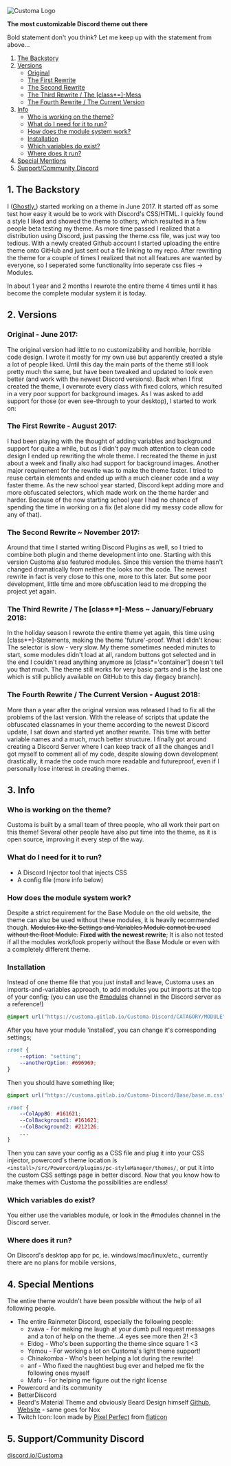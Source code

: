 ![Customa Logo](https://gitlab.com/Customa/Customa-Discord/raw/master/Customa.svg)

**The most customizable Discord theme out there**

Bold statement don't you think? Let me keep up with the statement from above...

1. [The Backstory](#1-the-backstory)
2. [Versions](#2-versions)
    - [Original](#original---june-2017)
    - [The First Rewrite](#the-first-rewrite---august-2017)
    - [The Second Rewrite](#the-second-rewrite--november-2017)
    - [The Third Rewrite / The \[class\*=\]-Mess](#the-third-rewrite--the-class-mess--januaryfebruary-2018)
    - [The Fourth Rewrite / The Current Version](#the-fourth-rewrite--the-current-version---august-2018)
3. [Info](#3-info)
    - [Who is working on the theme?](#who-is-working-on-the-theme)
    - [What do I need for it to run?](#what-do-i-need-for-it-to-run)
    - [How does the module system work?](#how-does-the-module-system-work)
    - [Installation](#installation)
    - [Which variables do exist?](#which-variables-do-exist)
    - [Where does it run?](#where-does-it-run)
4. [Special Mentions](#4-special-mentions)
5. [Support/Community Discord](#6-supportcommunity-discord)

## 1. The Backstory

I ([Ghostly.](https://github.com/ghostlydot/)) started working on a theme in June 2017. It started off as some test how easy it would be to work with Discord's CSS/HTML. I quickly found a style I liked and showed the theme to others, which resulted in a few people beta testing my theme. As more time passed I realized that a distribution using Discord, just passing the theme.css file, was just way too tedious. With a newly created Github account I started uploading the entire theme onto GitHub and just sent out a file linking to my repo. After rewriting the theme for a couple of times I realized that not all features are wanted by everyone, so I seperated some functionality into seperate css files -> Modules.

In about 1 year and 2 months I rewrote the entire theme 4 times until it has become the complete modular system it is today.

## 2. Versions

### Original - June 2017:

The original version had little to no customizability and horrible, horrible code design. I wrote it mostly for my own use but apparently created a style a lot of people liked. Until this day the main parts of the theme still look pretty much the same, but have been tweaked and updated to look even better (and work with the newest Discord versions).
Back when I first created the theme, I overwrote every class with fixed colors, which resulted in a very poor support for background images. As I was asked to add support for those (or even see-through to your desktop), I started to work on:

### The First Rewrite - August 2017:

I had been playing with the thought of adding variables and background support for quite a while, but as I didn't pay much attention to clean code design I ended up rewriting the whole theme. I recreated the theme in just about a week and finally also had support for background images. Another major requirement for the rewrite was to make the theme faster. I tried to reuse certain elements and ended up with a much cleaner code and a way faster theme. As the new school year started, Discord kept adding more and more obfuscated selectors, which made work on the theme harder and harder. Because of the now starting school year I had no chance of spending the time in working on a fix (let alone did my messy code allow for any of that).

### The Second Rewrite ~ November 2017:

Around that time I started writing Discord Plugins as well, so I tried to combine both plugin and theme development into one. Starting with this version Customa also featured modules. Since this version the theme hasn't changed dramatically from neither the looks nor the code. The newest rewrite in fact is very close to this one, more to this later. But some poor development, little time and more obfuscation lead to me dropping the project yet again.

### The Third Rewrite / The [class*=]-Mess ~ January/February 2018:

In the holiday season I rewrote the entire theme yet again, this time using [class*=]-Statements, making the theme 'future'-proof. What I didn't know: The selector is slow - very slow. My theme sometimes needed minutes to start, some modules didn't load at all, random buttons got selected and in the end I couldn't read anything anymore as [class*='container'] doesn't tell you that much. The theme still works for very basic parts and is the last one which is still publicly available on GitHub to this day (legacy branch).

### The Fourth Rewrite / The Current Version - August 2018:

More than a year after the original version was released I had to fix all the problems of the last version. With the release of scripts that update the obfuscated classnames in your theme according to the newest Discord update, I sat down and started yet another rewrite. This time with better variable names and a much, much better structure. I finally got around creating a Discord Server where I can keep track of all the changes and I got myself to comment all of my code, despite slowing down development drastically, it made the code much more readable and futureproof, even if I personally lose interest in creating themes.

## 3. Info

### Who is working on the theme?

Customa is built by a small team of three people, who all work their part on this theme! Several other people have also put time into the theme, as it is open source, improving it every step of the way.

### What do I need for it to run?

- A Discord Injector tool that injects CSS
- A config file (more info below)

### How does the module system work?

Despite a strict requirement for the Base Module on the old website, the theme can also be used without these modules, it is heavily recommended though. ~~Modules like the Settings and Variables Module cannot be used without the Root Module.~~ **Fixed with the newest rewrite**; It is also not tested if all the modules work/look properly without the Base Module or even with a completely different theme.

### Installation

Instead of one theme file that you just install and leave, Customa uses an imports-and-variables approach, to add modules you put imports at the top of your config; (you can use the [#modules](https://discord.gg/uERAfbP) channel in the Discord server as a reference!)
```css
@import url("https://customa.gitlab.io/Customa-Discord/CATAGORY/MODULE");
```

After you have your module 'installed', you can change it's corresponding settings;
```css
:root {
    --option: "setting";
    --anotherOption: #696969;
}
```

Then you should have something like;
```css
@import url("https://customa.gitlab.io/Customa-Discord/Base/base.m.css");

:root {
    --ColAppBG: #161621;
    --ColBackground1: #161621;
    --ColBackground2: #212126;
    ...
}
```

Then you can save your config as a CSS file and plug it into your CSS injector, powercord's theme location is `<install>/src/Powercord/plugins/pc-styleManager/themes/`, or put it into the custom CSS settings page in better discord. Now that you know how to make themes with Customa the possibilities are endless!

### Which variables do exist?

You either use the variables module, or look in the #modules channel in the Discord server.

### Where does it run?

On Discord's desktop app for pc, ie. windows/mac/linux/etc., currently there are no plans for mobile versions, 

## 4. Special Mentions

The entire theme wouldn't have been possible without the help of all following people.

- The entire Rainmeter Discord, especially the following people:
    - zvava - For making me laugh at your dumb pull request messages and a ton of help on the theme...4 eyes see more then 2! <3
    - Eldog - Who's been supporting the theme since square 1 <3
    - Yemou - For working a lot on Customa's light theme support!
    - Chinakomba - Who's been helping a lot during the rewrite!
    - anf - Who fixed the naughtiest bug ever and helped me fix the following ones myself
    - Mafu - For helping me figure out the right license
- Powercord and its community
- BetterDiscord
- Beard's Material Theme and obviously Beard Design himself [Github](https://github.com/BeardDesign1), [Website](http://www.beard-design.com/) - same goes for Nox
- Twitch Icon: Icon made by [Pixel Perfect](https://icon54.com) from [flaticon](https://flaticon.com)

## 5. Support/Community Discord

[discord.io/Customa](http://discord.io/Customa)
